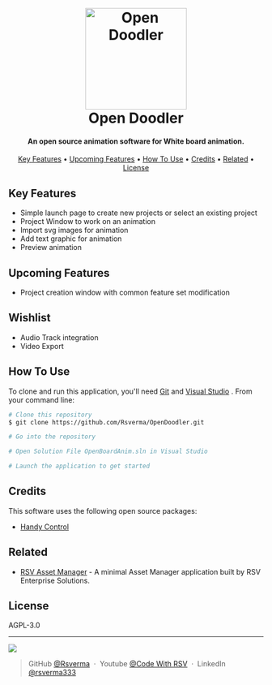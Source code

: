 <h1 align="center">
  <br>
  <img src="https://raw.githubusercontent.com/Rsverma/OpenDoodler/main/OpenBoardAnim/Resources/App.ico" alt="Open Doodler" width="200">
  <br>
  Open Doodler
  <br>
</h1>

<h4 align="center">An open source animation software for White board animation.</h4>

<p align="center">
  <a href="#key-features">Key Features</a> •
  <a href="#upcoming-features">Upcoming Features</a> •
  <a href="#how-to-use">How To Use</a> •
  <a href="#credits">Credits</a> •
  <a href="#related">Related</a> •
  <a href="#license">License</a>
</p>

## Key Features

* Simple launch page to create new projects or select an existing project
* Project Window to work on an animation
* Import svg images for animation
* Add text graphic for animation
* Preview animation

## Upcoming Features
* Project creation window with common feature set modification

## Wishlist
* Audio Track integration
* Video Export

## How To Use

To clone and run this application, you'll need [Git](https://git-scm.com) and [Visual Studio](https://visualstudio.microsoft.com/) . From your command line:

```bash
# Clone this repository
$ git clone https://github.com/Rsverma/OpenDoodler.git

# Go into the repository

# Open Solution File OpenBoardAnim.sln in Visual Studio

# Launch the application to get started
```

## Credits

This software uses the following open source packages:

- [Handy Control](https://github.com/HandyOrg/HandyControl)

## Related

- [RSV Asset Manager](https://github.com/Rsverma/RSVAssetManager) - A minimal Asset Manager application built by RSV Enterprise Solutions.

## License

AGPL-3.0 

---
<a href="mailto:rsverma333@gmail.com"><img src="https://img.shields.io/badge/gmail-%23DD0031.svg?&style=for-the-badge&logo=gmail&logoColor=white"/></a>
> GitHub [@Rsverma](https://github.com/Rsverma) &nbsp;&middot;&nbsp;
> Youtube [@Code With RSV](https://www.youtube.com/channel/UCHXfV0ENFtcM-rBEe3FyvAg) &nbsp;&middot;&nbsp;
> LinkedIn [@rsverma333](https://www.linkedin.com/in/rsverma333/)
